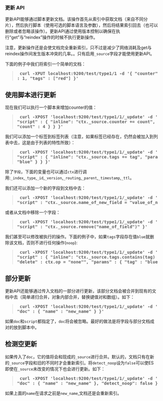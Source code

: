### 更新 API

更新API能够通过脚本更新文档。该操作首先从索引中获取文档（来自不同分片），然后执行脚本（使用可选的脚本语言及参数），然后将结果索引回去（也可以删除或者忽略该操作）。更新API通过使用版本控制以确保在执行“get”与“reindex”操作的时候不执行更新操作。

注意，更新操作还是会使文档完全重新索引，只不过是减少了网络消耗及get与reindex操作间发生版本冲突的几率。。只有启用`_source`字段才能使用更新API。

下面的例子中我们将索引一个简单的文档：

> **<pre>
curl -XPUT localhost:9200/test/type1/1 -d '{
    "counter" : 1,
    "tags" : ["red"]
}'
> </pre>**

## 使用脚本进行更新

现在我们可以执行一个脚本来增加counter的值：

> **<pre>
curl -XPOST 'localhost:9200/test/type1/1/_update' -d '{
    "script" : {
        "inline": "ctx._source.counter += count",
        "params" : {
            "count" : 4
        }
    }
}'
> </pre>**

我们可以添加一个标签到标签列表（注意，如果标签已经存在，仍然会被加入到列表中去，这是由于列表的特性所致）：

> **<pre>
curl -XPOST 'localhost:9200/test/type1/1/_update' -d '{
    "script" : {
        "inline": "ctx._source.tags += tag",
        "params" : {
            "tag" : "blue"
        }
    }
}'
> </pre>**

除了`字段`，下面的变量也可以通过`ctx`进行调用:`_index`,`_type`,`_id`,`_version`,`_routing`,`_parent`,`_timestamp`,`_ttl`。

我们还可以添加一个新的字段到文档中去：

> **<pre>
curl -XPOST 'localhost:9200/test/type1/1/_update' -d '{
    "script" : "ctx._source.name_of_new_field = \"value_of_new_field\""
}'
> </pre>**

或者从文档中移除一个字段：

> **<pre>
curl -XPOST 'localhost:9200/test/type1/1/_update' -d '{
    "script" : "ctx._source.remove(\"name_of_field\")"
}'
> </pre>**

我们甚至可以修改被执行的操作。下面的例子中，如果`tags`字段存在值`blue`就删除该文档，否则不进行任何操作(`noop`):

> **<pre>
curl -XPOST 'localhost:9200/test/type1/1/_update' -d '{
    "script" : {
        "inline": "ctx._source.tags.contains(tag) ? ctx.op = \"delete\" : ctx.op = \"none\"",
        "params" : {
            "tag" : "blue"
        }
    }
}'
> </pre>**

## 部分更新

更新API还能够通过传入文档的一部分进行更新，该部分文档会被合并到现有的文档中去（简单递归合并，对象内部合并，替换键值对和数组）。如下：

> **<pre>
curl -XPOST 'localhost:9200/test/type1/1/_update' -d '{
    "doc" : {
        "name" : "new_name"
    }
}'
> </pre>**

如果`doc`和`script`都指定了，`doc`将会被忽略。最好的做法是将字段与部分文档成对的放到脚本中。

## 检测空更新

如果传入了`doc`，它的值将会和现成的`_source`进行合并。默认的，文档只有在新的`_source`字段和旧的不同时才会重新索引。将`detect_noop`设为`false`可以使ES即使在`_source`未改变的情况下也会进行更新。如下：

> **<pre>
curl -XPOST 'localhost:9200/test/type1/1/_update' -d '{
    "doc" : {
        "name" : "new_name"
    },
    "detect_noop": false
}'
> </pre>**

如果上面的`name`在请求之前是`new_name`,文档还是会重新索引。
